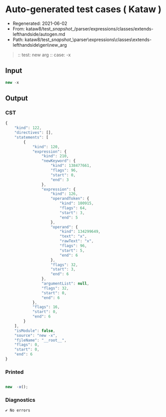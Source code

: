 # Auto-generated test cases ( Kataw )
- Regenerated: 2021-06-02
- From: kataw8/test\__snapshot__/parser/expressions/classes/extends-lefthandside/autogen.md
- Path: kataw8/test\__snapshot__\parser\expressions\classes\extends-lefthandside\gen\new_arg
> :: test: new arg
> :: case: -x
## Input

`````js
new -x
`````
## Output

### CST

```javascript
{
    "kind": 122,
    "directives": [],
    "statements": [
        {
            "kind": 120,
            "expression": {
                "kind": 210,
                "newKeyword": {
                    "kind": 138477661,
                    "flags": 96,
                    "start": 0,
                    "end": 3
                },
                "expression": {
                    "kind": 126,
                    "operandToken": {
                        "kind": 100915,
                        "flags": 64,
                        "start": 3,
                        "end": 5
                    },
                    "operand": {
                        "kind": 134299649,
                        "text": "x",
                        "rawText": "x",
                        "flags": 96,
                        "start": 5,
                        "end": 6
                    },
                    "flags": 32,
                    "start": 3,
                    "end": 6
                },
                "argumentList": null,
                "flags": 32,
                "start": 0,
                "end": 6
            },
            "flags": 16,
            "start": 0,
            "end": 6
        }
    ],
    "isModule": false,
    "source": "new -x",
    "fileName": "__root__",
    "flags": 0,
    "start": 0,
    "end": 6
}
```

### Printed

```javascript

new  -x();
```

### Diagnostics

```javascript
✔ No errors
```

